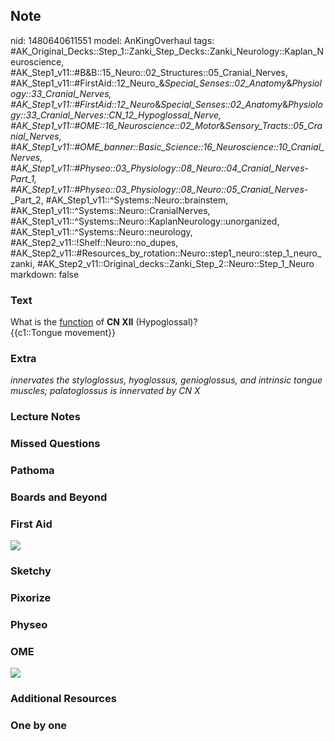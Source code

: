 ## Note
nid: 1480640611551
model: AnKingOverhaul
tags: #AK_Original_Decks::Step_1::Zanki_Step_Decks::Zanki_Neurology::Kaplan_Neuroscience, #AK_Step1_v11::#B&B::15_Neuro::02_Structures::05_Cranial_Nerves, #AK_Step1_v11::#FirstAid::12_Neuro_&_Special_Senses::02_Anatomy_&_Physiology::33_Cranial_Nerves, #AK_Step1_v11::#FirstAid::12_Neuro_&_Special_Senses::02_Anatomy_&_Physiology::33_Cranial_Nerves::CN_12_Hypoglossal_Nerve, #AK_Step1_v11::#OME::16_Neuroscience::02_Motor_&_Sensory_Tracts::05_Cranial_Nerves, #AK_Step1_v11::#OME_banner::Basic_Science::16_Neuroscience::10_Cranial_Nerves, #AK_Step1_v11::#Physeo::03_Physiology::08_Neuro::04_Cranial_Nerves_-_Part_1, #AK_Step1_v11::#Physeo::03_Physiology::08_Neuro::05_Cranial_Nerves_-_Part_2, #AK_Step1_v11::^Systems::Neuro::brainstem, #AK_Step1_v11::^Systems::Neuro::CranialNerves, #AK_Step1_v11::^Systems::Neuro::KaplanNeurology::unorganized, #AK_Step1_v11::^Systems::Neuro::neurology, #AK_Step2_v11::!Shelf::Neuro::no_dupes, #AK_Step2_v11::#Resources_by_rotation::Neuro::step1_neuro::step_1_neuro_zanki, #AK_Step2_v11::Original_decks::Zanki_Step_2::Neuro::Step_1_Neuro
markdown: false

### Text
<div>
  What is the <u>function</u> of <b>CN XII</b> (Hypoglossal)?
</div>
<div>
  {{c1::Tongue movement}}
</div>

### Extra
<i>innervates the styloglossus, hyoglossus, genioglossus, and
intrinsic tongue muscles; palatoglossus is innervated by CN X</i>

### Lecture Notes


### Missed Questions


### Pathoma


### Boards and Beyond


### First Aid
<img src="tmpxXWTnw.png">

### Sketchy


### Pixorize


### Physeo


### OME
<div class="ome-widget">
  <a href=
  "https://onlinemeded.org/spa/neuroscience/cranial-nerves/acquire?ref=anki">
  <img src="_OME_AnkiFlashcards_Lesson_2.png"></a>
</div>

### Additional Resources


### One by one

